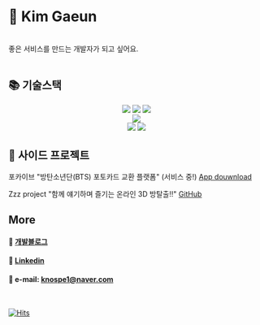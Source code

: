 # 🚀 Kim Gaeun
<br>
좋은 서비스를 만드는 개발자가 되고 싶어요.
<br><br>


## 📚 기술스택
<div align=center>
  <img src="https://img.shields.io/badge/javascript-F7DF1E?style=for-the-badge&logo=javascript&logoColor=black">
  <img src="https://img.shields.io/badge/Typescript-3178C6?style=for-the-badge&logo=Typescript&logoColor=white"/>
  <img src="https://img.shields.io/badge/react-61DAFB?style=for-the-badge&logo=react&logoColor=black"> 
  <br>
  <img src="https://img.shields.io/badge/Tailwind CSS-06B6D4?style=for-the-badge&logo=Tailwind CSS&logoColor=white"/>
  <br>
  <img src="https://img.shields.io/badge/dart-0175C2?style=for-the-badge&logo=dart&logoColor=white">
  <img src="https://img.shields.io/badge/flutter-02569B?style=for-the-badge&logo=flutter&logoColor=white">
</div>


## 🍄 사이드 프로젝트
포카이브 "방탄소년단(BTS) 포토카드 교환 플랫폼" (서비스 중!)
[App douwnload](https://apps.apple.com/kr/app/%ED%8F%AC%EC%B9%B4%EC%9D%B4%EB%B8%8C-phocaive-bts-%ED%8F%AC%ED%86%A0%EC%B9%B4%EB%93%9C/id1624512192)
<br>

Zzz project "함께 얘기하며 즐기는 온라인 3D 방탈출!!"
[GitHub](https://github.com/HangHae99Zzz)
<br>

## More
#### 💬 [개발블로그](https://paran21.tistory.com)
#### 💬 [Linkedin](https://www.linkedin.com/in/gaeun-kim-357573237/)
#### 💬 e-mail: knospe1@naver.com
<br>

[![Hits](https://hits.seeyoufarm.com/api/count/incr/badge.svg?url=https%3A%2F%2Fgithub.com%2Fparan22&count_bg=%2379C83D&title_bg=%23555555&icon=&icon_color=%23E7E7E7&title=hits&edge_flat=false)](https://hits.seeyoufarm.com)

